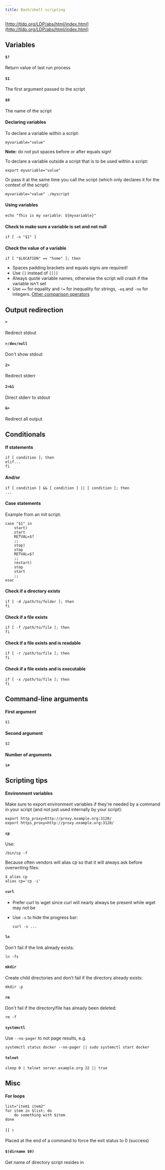 ```yaml
---
title: Bash/shell scripting
---
```


[http://tldp.org/LDP/abs/html/index.html](http://tldp.org/LDP/abs/html/index.html)

## Variables

#### `$?`

Return value of last run process

#### `$1`

The first argument passed to the script

#### `$0`

The name of the script

#### Declaring variables

To declare a variable within a script:

```
myvariable="value"
```

**Note:** do not put spaces before or after equals sign!

To declare a variable outside a script that is to be used within a script:

```
export myvariable="value"
```

Or pass it at the same time you call the script (which only declares it for the context of the script):

```
myvariable="value" ./myscript
```

#### Using variables

```
echo "This is my variable: ${myvariable}"
```

#### Check to make sure a variable is set and not null

```
if [ -n "$1" ]
```

#### Check the value of a variable

```
if [ "$LOCATION" == "home" ]; then
```

- Spaces padding brackets and equals signs are required!
- Use `[]` instead of `[[]]`
- Always quote variable names, otherwise the script will crash if the variable isn't set
- Use `==` for equality and `!=` for inequality for strings, `-eq` and `-ne` for integers. [Other comparison operators](http://tldp.org/LDP/abs/html/comparison-ops.html)

## Output redirection

#### `>`

Redirect stdout

#### `>/dev/null`

Don't show stdout

#### `2>`

Redirect stderr

#### `2>&1`

Direct stderr to stdout

#### `&>`

Redirect all output

## Conditionals

#### If statements

```
if [ condition ]; then
elif...
fi
```

#### And/or

```
if [ condition ] && [ condition ] || [ condition ]; then
...
```

#### Case statements

Example from an init script:

```
case "$1" in
    start)
    start
    RETVAL=$?
    ;;
    stop)
    stop
    RETVAL=$?
    ;;
    restart)
    stop
    start
    ;;
esac
```

#### Check if a directory exists

```
if [ -d /path/to/folder ]; then
fi
```

#### Check if a file exists

```
if [ -f /path/to/file ]; then
fi
```

#### Check if a file exists and is readable

```
if [ -r /path/to/file ]; then
fi
```

#### Check if a file exists and is executable

```
if [ -x /path/to/file ]; then
fi
```

## Command-line arguments

#### First argument

```
$1
```

#### Second argument

```
$2
```

#### Number of arguments

```
$#
```

## Scripting tips

#### Environment variables

Make sure to export environment variables if they're needed by a command in your script (and not just used internally by your script):

```
export http_proxy=http://proxy.example.org:3128/
export https_proxy=http://proxy.example.org:3128/
```

#### `cp`

Use:

```
/bin/cp -f
```

Because often vendors will alias cp so that it will always ask before overwriting files:

```
$ alias cp
alias cp='cp -i'
```

#### `curl`

- Prefer curl to wget since curl will nearly always be present while wget may not be
- Use `-s` to hide the progress bar:

  ```
  curl -s ...
  ```

#### `ln`

Don't fail if the link already exists:

```
ln -fs
```

#### `mkdir`

Create child directories and don't fail if the directory already exists:

```
mkdir -p
```

#### `rm`

Don't fail if the directory/file has already been deleted:

```
rm -f
```

#### `systemctl`

Use `--no-pager` to not page results, e.g.

```
systemctl status docker --no-pager || sudo systemctl start docker
```

#### `telnet`

```
sleep 0 | telnet server.example.org 22 || true
```

## Misc

#### For loops

```
list="item1 item2"
for item in $list; do
    do something with $item
done
```

#### `|| :`

Placed at the end of a command to force the exit status to 0 (success)

#### `$(dirname $0)`

Get name of directory script resides in
